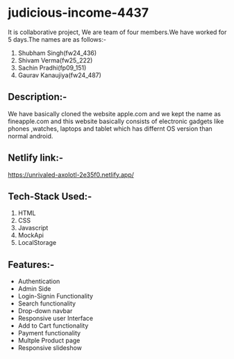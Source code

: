 # judicious-income-4437
It is collaborative project, We are team of four members.We have worked for 5 days.The names are as follows:-
1. Shubham Singh(fw24_436)
2. Shivam Verma(fw25_222)
3. Sachin Pradhi(fp09_151)
4. Gaurav Kanaujiya(fw24_487)
## Description:-
We have basically cloned the website apple.com and we kept the name as fineapple.com and this website basically consists of electronic gadgets like phones ,watches, laptops and tablet which has differnt OS version than normal android.

## Netlify link:-
https://unrivaled-axolotl-2e35f0.netlify.app/

## Tech-Stack Used:-
1. HTML
2. CSS
3. Javascript
4. MockApi
5. LocalStorage

## Features:-
+ Authentication
+ Admin Side
+ Login-Signin Functionality
+ Search functionality
+ Drop-down navbar
+ Responsive user Interface
+ Add to Cart functionality
+ Payment functionality
+ Multple Product page
+ Responsive slideshow
